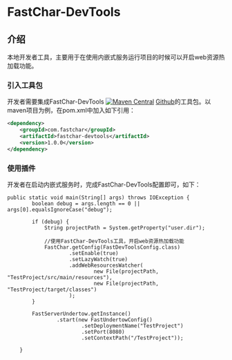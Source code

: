 # FastChar-DevTools

## 介绍
本地开发者工具，主要用于在使用内嵌式服务运行项目的时候可以开启web资源热加载功能。


### 引入工具包
开发者需要集成FastChar-DevTools [![Maven Central](https://img.shields.io/maven-central/v/com.fastchar/fastchar-devtools?label=maven-fastchar-devtools)](https://mvnrepository.com/artifact/com.fastchar/fastchar-devtools)
[Github](https://github.com/JanesenGit/FastChar-DevTools)的工具包。以maven项目为例，在pom.xml中加入如下引用：

```xml
<dependency>
    <groupId>com.fastchar</groupId>
    <artifactId>fastchar-devtools</artifactId>
    <version>1.0.0</version>
</dependency>
```

### 使用插件
开发者在启动内嵌式服务时，完成FastChar-DevTools配置即可，如下：

```java{8}
public static void main(String[] args) throws IOException {
        boolean debug = args.length == 0 || args[0].equalsIgnoreCase("debug");

        if (debug) {
            String projectPath = System.getProperty("user.dir");

            //使用FastChar-DevTools工具，开启web资源热加载功能
            FastChar.getConfig(FastDevToolsConfig.class)
                    .setEnable(true)
                    .setLazyWatch(true)
                    .addWebResourcesWatcher(
                            new File(projectPath, "TestProject/src/main/resources"),
                            new File(projectPath, "TestProject/target/classes")
                    );
        }

        FastServerUndertow.getInstance()
                .start(new FastUndertowConfig()
                        .setDeploymentName("TestProject")
                        .setPort(8080)
                        .setContextPath("/TestProject"));

    }

```

